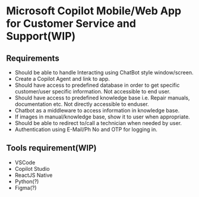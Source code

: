 # Microsoft Copilot Mobile/Web App for Customer Service and Support(WIP)

## Requirements

- Should be able to handle Interacting using ChatBot style window/screen.
- Create a Copilot Agent and link to app.
- Should have access to predefined database in order to get specific customer/user specific information. Not accessible to end user.
- Should have access to predefined knowledge base i.e. Repair manuals, documentation etc. Not directly accessible to enduser.
- Chatbot as a middleware to access information in knowledge base.
- If images in manual/knowledge base, show it to user when appropriate.
- Should be able to redirect to/call a technician when needed by user.
- Authentication using E-Mail/Ph No and OTP for logging in.

## Tools requirement(WIP)

- VSCode
- Copilot Studio
- ReactJS Native
- Python(?)
- Figma(?)
